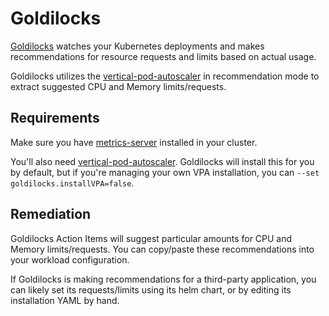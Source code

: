 # Goldilocks
[Goldilocks](https://github.com/FairwindsOps/goldilocks/) watches your Kubernetes
deployments and makes recommendations for resource requests and limits
based on actual usage.

Goldilocks utilizes the
[vertical-pod-autoscaler](https://github.com/kubernetes/autoscaler/tree/master/vertical-pod-autoscaler)
in recommendation mode to extract suggested CPU and Memory limits/requests.

## Requirements
Make sure you have
[metrics-server](https://github.com/kubernetes-sigs/metrics-server)
installed in your cluster.

You'll also need
[vertical-pod-autoscaler](https://github.com/kubernetes/autoscaler/tree/master/vertical-pod-autoscaler).
Goldilocks will install this for you by default, but if you're managing
your own VPA installation, you can `--set goldilocks.installVPA=false`.

## Remediation
Goldilocks Action Items will suggest particular amounts for CPU and Memory limits/requests.
You can copy/paste these recommendations into your workload configuration.

If Goldilocks is making recommendations for a third-party application, you can likely set
its requests/limits using its helm chart, or by editing its installation YAML by hand.
